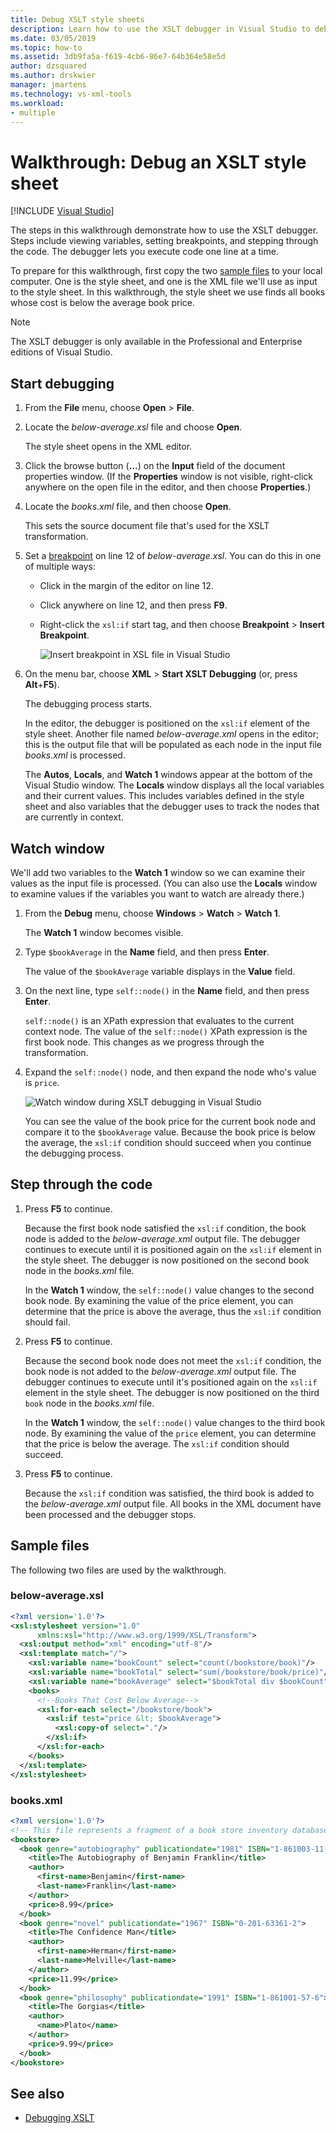 ```yaml
---
title: Debug XSLT style sheets
description: Learn how to use the XSLT debugger in Visual Studio to debug an XSLT style sheet by following the steps in this walkthrough.
ms.date: 03/05/2019
ms.topic: how-to
ms.assetid: 3db9fa5a-f619-4cb6-86e7-64b364e58e5d
author: dzsquared
ms.author: drskwier
manager: jmartens
ms.technology: vs-xml-tools
ms.workload:
- multiple
---
```

# Walkthrough: Debug an XSLT style sheet

 [!INCLUDE [Visual Studio](~/includes/applies-to-version/vs-windows-only.md)]

The steps in this walkthrough demonstrate how to use the XSLT debugger. Steps include viewing variables, setting breakpoints, and stepping through the code. The debugger lets you execute code one line at a time.

To prepare for this walkthrough, first copy the two [sample files](#sample-files) to your local computer. One is the style sheet, and one is the XML file we'll use as input to the style sheet. In this walkthrough, the style sheet we use finds all books whose cost is below the average book price.

> [!NOTE]
> The XSLT debugger is only available in the Professional and Enterprise editions of Visual Studio.

## Start debugging

1. From the **File** menu, choose **Open** > **File**.

2. Locate the *below-average.xsl* file and choose **Open**.

   The style sheet opens in the XML editor.

3. Click the browse button (**...**) on the **Input** field of the document properties window. (If the **Properties** window is not visible, right-click anywhere on the open file in the editor, and then choose **Properties**.)

4. Locate the *books.xml* file, and then choose **Open**.

   This sets the source document file that's used for the XSLT transformation.

5. Set a [breakpoint](../debugger/using-breakpoints.md) on line 12 of *below-average.xsl*. You can do this in one of multiple ways:

   - Click in the margin of the editor on line 12.

   - Click anywhere on line 12, and then press **F9**.

   - Right-click the `xsl:if` start tag, and then choose **Breakpoint** > **Insert Breakpoint**.

      ![Insert breakpoint in XSL file in Visual Studio](media/insert-breakpoint.PNG)

6. On the menu bar, choose **XML** > **Start XSLT Debugging** (or, press **Alt**+**F5**).

   The debugging process starts.

   In the editor, the debugger is positioned on the `xsl:if` element of the style sheet. Another file named *below-average.xml* opens in the editor; this is the output file that will be populated as each node in the input file *books.xml* is processed.

   The **Autos**, **Locals**, and **Watch 1** windows appear at the bottom of the Visual Studio window. The **Locals** window displays all the local variables and their current values. This includes variables defined in the style sheet and also variables that the debugger uses to track the nodes that are currently in context.

## Watch window

We'll add two variables to the **Watch 1** window so we can examine their values as the input file is processed. (You can also use the **Locals** window to examine values if the variables you want to watch are already there.)

1. From the **Debug** menu, choose **Windows** > **Watch** > **Watch 1**.

   The **Watch 1** window becomes visible.

2. Type `$bookAverage` in the **Name** field, and then press **Enter**.

   The value of the `$bookAverage` variable displays in the **Value** field.

3. On the next line, type `self::node()` in the **Name** field, and then press **Enter**.

   `self::node()` is an XPath expression that evaluates to the current context node. The value of the `self::node()` XPath expression is the first book node. This changes as we progress through the transformation.

4. Expand the `self::node()` node, and then expand the node who's value is `price`.

   ![Watch window during XSLT debugging in Visual Studio](media/xslt-debugging-watch-window.png)

   You can see the value of the book price for the current book node and compare it to the `$bookAverage` value. Because the book price is below the average, the `xsl:if` condition should succeed when you continue the debugging process.

## Step through the code

1. Press **F5** to continue.

   Because the first book node satisfied the `xsl:if` condition, the book node is added to the *below-average.xml* output file. The debugger continues to execute until it is positioned again on the `xsl:if` element in the style sheet. The debugger is now positioned on the second book node in the *books.xml* file.

   In the **Watch 1** window, the `self::node()` value changes to the second book node. By examining the value of the price element, you can determine that the price is above the average, thus the `xsl:if` condition should fail.

2. Press **F5** to continue.

   Because the second book node does not meet the `xsl:if` condition, the book node is not added to the *below-average.xml* output file. The debugger continues to execute until it's positioned again on the `xsl:if` element in the style sheet. The debugger is now positioned on the third `book` node in the *books.xml* file.

   In the **Watch 1** window, the `self::node()` value changes to the third book node. By examining the value of the `price` element, you can determine that the price is below the average. The `xsl:if` condition should succeed.

3. Press **F5** to continue.

   Because the `xsl:if` condition was satisfied, the third book is added to the *below-average.xml* output file. All books in the XML document have been processed and the debugger stops.

## Sample files

The following two files are used by the walkthrough.

### below-average.xsl

```xml
<?xml version='1.0'?>
<xsl:stylesheet version="1.0"
      xmlns:xsl="http://www.w3.org/1999/XSL/Transform">
  <xsl:output method="xml" encoding="utf-8"/>
  <xsl:template match="/">
    <xsl:variable name="bookCount" select="count(/bookstore/book)"/>
    <xsl:variable name="bookTotal" select="sum(/bookstore/book/price)"/>
    <xsl:variable name="bookAverage" select="$bookTotal div $bookCount"/>
    <books>
      <!--Books That Cost Below Average-->
      <xsl:for-each select="/bookstore/book">
        <xsl:if test="price &lt; $bookAverage">
          <xsl:copy-of select="."/>
        </xsl:if>
      </xsl:for-each>
    </books>
  </xsl:template>
</xsl:stylesheet>
```

### books.xml

```xml
<?xml version='1.0'?>
<!-- This file represents a fragment of a book store inventory database -->
<bookstore>
  <book genre="autobiography" publicationdate="1981" ISBN="1-861003-11-0">
    <title>The Autobiography of Benjamin Franklin</title>
    <author>
      <first-name>Benjamin</first-name>
      <last-name>Franklin</last-name>
    </author>
    <price>8.99</price>
  </book>
  <book genre="novel" publicationdate="1967" ISBN="0-201-63361-2">
    <title>The Confidence Man</title>
    <author>
      <first-name>Herman</first-name>
      <last-name>Melville</last-name>
    </author>
    <price>11.99</price>
  </book>
  <book genre="philosophy" publicationdate="1991" ISBN="1-861001-57-6">
    <title>The Gorgias</title>
    <author>
      <name>Plato</name>
    </author>
    <price>9.99</price>
  </book>
</bookstore>
```

## See also

- [Debugging XSLT](../xml-tools/debugging-xslt.md)
